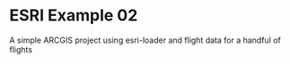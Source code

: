 # ESRI Example 02
A simple ARCGIS project using esri-loader and flight data for a handful of flights
